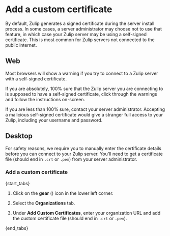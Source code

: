 # Add a custom certificate

By default, Zulip generates a signed certificate during the server install
process. In some cases, a server administrator may choose not to use that
feature, in which case your Zulip server may be using a self-signed
certificate. This is most common for Zulip servers not connected to the
public internet.

## Web

Most browsers will show a warning if you try to connect to a Zulip server
with a self-signed certificate.

If you are absolutely, 100% sure that the Zulip server you are connecting to
is supposed to have a self-signed certificate, click through the warnings
and follow the instructions on-screen.

If you are less than 100% sure, contact your server administrator. Accepting
a malicious self-signed certificate would give a stranger full access to
your Zulip, including your username and password.

## Desktop

For safety reasons, we require you to manually enter the certificate details
before you can connect to your Zulip server. You'll need to get a
certificate file (should end in `.crt` or `.pem`) from your server
administrator.

### Add a custom certificate

{start_tabs}

1. Click on the **gear** (<i class="fa fa-cog"></i>) icon in the lower left corner.

2. Select the **Organizations** tab.

3. Under **Add Custom Certificates**, enter your organization URL and add
   the custom certificate file (should end in `.crt` or `.pem`).

{end_tabs}
